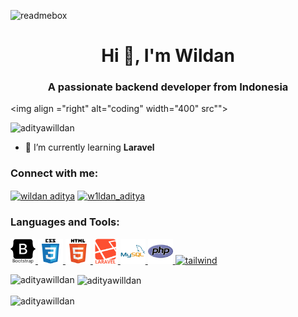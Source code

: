 
![readmebox](https://github.com/AdityaWilldan/wildan/assets/121347820/84f582dc-e87e-44be-8de9-5cc7e9a27501)
<h1 align="center">Hi 👋, I'm Wildan</h1>
<h3 align="center">A passionate backend developer from Indonesia</h3>

<img align ="right" alt="coding" width="400" src"">

<p align="left"> <img src="https://komarev.com/ghpvc/?username=adityawilldan&label=Profile%20views&color=0e75b6&style=flat" alt="adityawilldan" /> </p>

- 🌱 I’m currently learning **Laravel**

<h3 align="left">Connect with me:</h3>
<p align="left">
<a href="https://fb.com/wildan aditya" target="blank"><img align="center" src="https://raw.githubusercontent.com/rahuldkjain/github-profile-readme-generator/master/src/images/icons/Social/facebook.svg" alt="wildan aditya" height="30" width="40" /></a>
<a href="https://instagram.com/w1ldan_aditya" target="blank"><img align="center" src="https://raw.githubusercontent.com/rahuldkjain/github-profile-readme-generator/master/src/images/icons/Social/instagram.svg" alt="w1ldan_aditya" height="30" width="40" /></a>
</p>

<h3 align="left">Languages and Tools:</h3>
<p align="left"> <a href="https://getbootstrap.com" target="_blank" rel="noreferrer"> <img src="https://raw.githubusercontent.com/devicons/devicon/master/icons/bootstrap/bootstrap-plain-wordmark.svg" alt="bootstrap" width="40" height="40"/> </a> <a href="https://www.w3schools.com/css/" target="_blank" rel="noreferrer"> <img src="https://raw.githubusercontent.com/devicons/devicon/master/icons/css3/css3-original-wordmark.svg" alt="css3" width="40" height="40"/> </a> <a href="https://www.w3.org/html/" target="_blank" rel="noreferrer"> <img src="https://raw.githubusercontent.com/devicons/devicon/master/icons/html5/html5-original-wordmark.svg" alt="html5" width="40" height="40"/> </a> <a href="https://laravel.com/" target="_blank" rel="noreferrer"> <img src="https://raw.githubusercontent.com/devicons/devicon/master/icons/laravel/laravel-plain-wordmark.svg" alt="laravel" width="40" height="40"/> </a> <a href="https://www.mysql.com/" target="_blank" rel="noreferrer"> <img src="https://raw.githubusercontent.com/devicons/devicon/master/icons/mysql/mysql-original-wordmark.svg" alt="mysql" width="40" height="40"/> </a> <a href="https://www.php.net" target="_blank" rel="noreferrer"> <img src="https://raw.githubusercontent.com/devicons/devicon/master/icons/php/php-original.svg" alt="php" width="40" height="40"/> </a> <a href="https://tailwindcss.com/" target="_blank" rel="noreferrer"> <img src="https://www.vectorlogo.zone/logos/tailwindcss/tailwindcss-icon.svg" alt="tailwind" width="40" height="40"/> </a> </p>

<p><img align="left" src="https://github-readme-stats.vercel.app/api/top-langs?username=adityawilldan&show_icons=true&locale=en&layout=compact" alt="adityawilldan" /></p>

<p>&nbsp;<img align="center" src="https://github-readme-stats.vercel.app/api?username=adityawilldan&show_icons=true&locale=en" alt="adityawilldan" /></p>

<p><img align="center" src="https://github-readme-streak-stats.herokuapp.com/?user=adityawilldan&" alt="adityawilldan" /></p>

